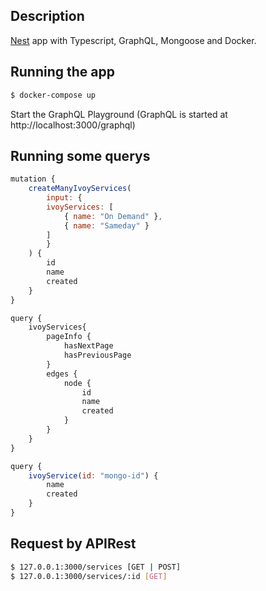 ## Description

[Nest](https://github.com/nestjs/nest) app with Typescript, GraphQL, Mongoose and Docker.

## Running the app

```bash
$ docker-compose up
```

Start the GraphQL Playground (GraphQL is started at http://localhost:3000/graphql)

## Running some querys

```js
mutation {
    createManyIvoyServices(
        input: {
        ivoyServices: [
            { name: "On Demand" },
            { name: "Sameday" }
        ]
        }
    ) {
        id
        name
        created
    }
}
```

```js
query {
    ivoyServices{
        pageInfo {
            hasNextPage
            hasPreviousPage
        }
        edges {
            node {
                id
                name
                created
            }
        }
    }
}
```

```js
query {
    ivoyService(id: "mongo-id") {
        name
        created
    }
}
```

## Request by APIRest

```bash
$ 127.0.0.1:3000/services [GET | POST]
$ 127.0.0.1:3000/services/:id [GET]
```
